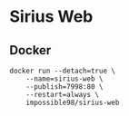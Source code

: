 # Sirius Web

## Docker

```
docker run --detach=true \
    --name=sirius-web \
    --publish=7998:80 \
    --restart=always \
    impossible98/sirius-web
```
